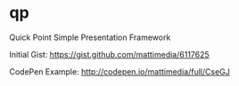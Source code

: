 qp
==

Quick Point Simple Presentation Framework

Initial Gist:
https://gist.github.com/mattimedia/6117625

CodePen Example:
http://codepen.io/mattimedia/full/CseGJ
